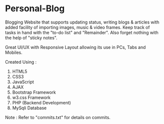 # Personal-Blog

Blogging Website that supports updating status, writing blogs & articles 
with added facility of importing images, music & video frames. Keep track
of tasks in hand with the "to-do list" and "Remainder". Also forget nothing with
the help of "sticky notes".  

Great UI/UX with Responsive Layout allowing its use in PCs, Tabs and Mobiles.

Created Using :
  1. HTML5
  2. CSS3
  3. JavaScript
  4. AJAX
  5. Bootstrap Framework
  6. w3.css Framework
  7. PHP (Backend Development)
  8. MySqli Database

Note : Refer to "commits.txt" for details on commits.